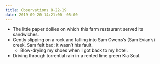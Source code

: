 ```yaml
---
title: Observations 8-22-19
date: 2019-09-20 14:21:00 -05:00
---
```


- The little paper doilies on which this farm restaurant served its sandwiches.
- Gently slipping on a rock and falling into Sam Owens’s (Sam Evian’s) creek. Sam felt bad; it wasn’t his fault.
	- Blow-drying my shoes when I got back to my hotel.
- Driving through torrential rain in a rented lime green Kia Soul.